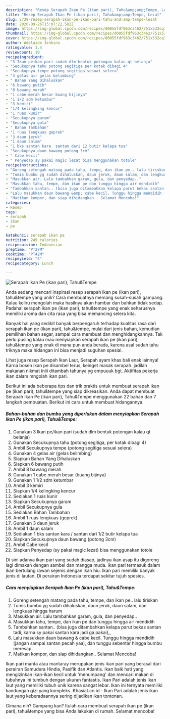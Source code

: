 ```yaml
---
description: "Resep Serapah Ikan Pe (ikan pari), Tahu&amp;amp;Tempe, Lezat"
title: "Resep Serapah Ikan Pe (ikan pari), Tahu&amp;amp;Tempe, Lezat"
slug: 2739-resep-serapah-ikan-pe-ikan-pari-tahu-and-amp-tempe-lezat
date: 2020-09-26T15:07:22.582Z
image: https://img-global.cpcdn.com/recipes/d0055fdf963c3462/751x532cq70/serapah-ikan-pe-ikan-pari-tahutempe-foto-resep-utama.jpg
thumbnail: https://img-global.cpcdn.com/recipes/d0055fdf963c3462/751x532cq70/serapah-ikan-pe-ikan-pari-tahutempe-foto-resep-utama.jpg
cover: https://img-global.cpcdn.com/recipes/d0055fdf963c3462/751x532cq70/serapah-ikan-pe-ikan-pari-tahutempe-foto-resep-utama.jpg
author: Adelaide Jenkins
ratingvalue: 3.4
reviewcount: 10
recipeingredient:
- "3 Ikan peikan pari sudah dlm bentuk potongan kalau qt belanja"
- "Secukupnya tahu potong segitiga per kotak dibagi 4"
- "Secukupnya tempe potong segitiga sesuai selera"
- "4 gelas air gelas belimbing"
- " Bahan Yang Dihaluskan"
- "6 bawang putih"
- "8 bawang merah"
- "1 cabe merah besar buang bijinya"
- "1 1/2 sdm ketumbar"
- "3 kemiri"
- "1/4 kelingking kencur"
- "1 ruas kunir"
- "Secukupnya garam"
- "Secukupnya gula"
- " Bahan Tambahan"
- "1 ruas lengkuas geprek"
- "3 daun jeruk"
- "1 daun salam"
- "1 bks santan kara  santan dari 12 butir kelapa tua"
- "Secukupnya daun bawang potong 3cm"
- " Cabe kecil"
- " Penyedap sy pakai magic lezat bisa menggunakan totole"
recipeinstructions:
- "Goreng setengah matang pada tahu, tempe, dan ikan pe.. lalu tiriskan"
- "Tumis bumbu yg sudah dihaluskan, daun jeruk, daun salam, dan lengkuas hingga harum"
- "Masukkan air. Lalu tambahkan garam, gula, dan penyedap.."
- "Masukkan tahu, tempe, dan ikan pe dan tunggu hingga air mendidih"
- "Tambahkan santan.. (bisa juga ditambahkan kelapa parut bekas santan tadi, karna sy pakai santan kara jadi ga pakai),,"
- "Lalu masukkan daun bawang &amp; cabe kecil. Tunggu hingga mendidih (jangan sampai santan pecah yaa), dan tunggu sebentar hingga bumbu meresap."
- "Matikan kompor, dan siap dihidangkan.. Selamat Mencoba!"
categories:
- Resep
tags:
- serapah
- ikan
- pe

katakunci: serapah ikan pe 
nutrition: 249 calories
recipecuisine: Indonesian
preptime: "PT27M"
cooktime: "PT42M"
recipeyield: "4"
recipecategory: Lunch

---
```



![Serapah Ikan Pe (ikan pari), Tahu&amp;Tempe](https://img-global.cpcdn.com/recipes/d0055fdf963c3462/751x532cq70/serapah-ikan-pe-ikan-pari-tahutempe-foto-resep-utama.jpg)

Anda sedang mencari inspirasi resep serapah ikan pe (ikan pari), tahu&amp;tempe yang unik? Cara membuatnya memang susah-susah gampang. Kalau keliru mengolah maka hasilnya akan hambar dan bahkan tidak sedap. Padahal serapah ikan pe (ikan pari), tahu&amp;tempe yang enak seharusnya memiliki aroma dan cita rasa yang bisa memancing selera kita.

Banyak hal yang sedikit banyak berpengaruh terhadap kualitas rasa dari serapah ikan pe (ikan pari), tahu&amp;tempe, mulai dari jenis bahan, kemudian pemilihan bahan segar, sampai cara membuat dan menghidangkannya. Tak perlu pusing kalau mau menyiapkan serapah ikan pe (ikan pari), tahu&amp;tempe yang enak di mana pun anda berada, karena asal sudah tahu triknya maka hidangan ini bisa menjadi suguhan spesial.

Lihat juga resep Serapah Ikan Laut, Serapah ayam khas bali enak lainnya! Karna bosen ikan pe disambel terus, keinget masak serapah. jadilah makanan nikmat iniii ditambah tahunya yg empuuuk bgt. Aktifitas pekerja ikan dalam mngolah ikan pari.


Berikut ini ada beberapa tips dan trik praktis untuk membuat serapah ikan pe (ikan pari), tahu&amp;tempe yang siap dikreasikan. Anda dapat membuat Serapah Ikan Pe (ikan pari), Tahu&amp;Tempe menggunakan 22 bahan dan 7 langkah pembuatan. Berikut ini cara untuk membuat hidangannya.

<!--inarticleads1-->

##### Bahan-bahan dan bumbu yang diperlukan dalam menyiapkan Serapah Ikan Pe (ikan pari), Tahu&amp;Tempe:

1. Gunakan 3 Ikan pe/ikan pari (sudah dlm bentuk potongan kalau qt belanja)
1. Gunakan Secukupnya tahu (potong segitiga, per kotak dibagi 4)
1. Ambil Secukupnya tempe (potong segitiga sesuai selera)
1. Gunakan 4 gelas air (gelas belimbing)
1. Siapkan  Bahan Yang Dihaluskan
1. Siapkan 6 bawang putih
1. Ambil 8 bawang merah
1. Gunakan 1 cabe merah besar (buang bijinya)
1. Gunakan 1 1/2 sdm ketumbar
1. Ambil 3 kemiri
1. Siapkan 1/4 kelingking kencur
1. Sediakan 1 ruas kunir
1. Siapkan Secukupnya garam
1. Ambil Secukupnya gula
1. Sediakan  Bahan Tambahan
1. Ambil 1 ruas lengkuas (geprek)
1. Gunakan 3 daun jeruk
1. Ambil 1 daun salam
1. Sediakan 1 bks santan kara / santan dari 1/2 butir kelapa tua
1. Siapkan Secukupnya daun bawang (potong 3cm)
1. Ambil  Cabe kecil
1. Siapkan  Penyedap (sy pakai magic lezat) bisa menggunakan totole


Di sini adanya ikan pari yang sudah diasap, jadinya ikan asap itu digoreng lagi dimakan dengan sambel dan mangga muda. Ikan pari termasuk dalam ikan bertulang rawan sejenis dengan ikan hiu. Ikan pari memiliki banyak jenis di lautan. Di perairan Indonesia terdapat sekitar tujuh spesies. 

<!--inarticleads2-->

##### Cara menyiapkan Serapah Ikan Pe (ikan pari), Tahu&amp;Tempe:

1. Goreng setengah matang pada tahu, tempe, dan ikan pe.. lalu tiriskan
1. Tumis bumbu yg sudah dihaluskan, daun jeruk, daun salam, dan lengkuas hingga harum
1. Masukkan air. Lalu tambahkan garam, gula, dan penyedap..
1. Masukkan tahu, tempe, dan ikan pe dan tunggu hingga air mendidih
1. Tambahkan santan.. (bisa juga ditambahkan kelapa parut bekas santan tadi, karna sy pakai santan kara jadi ga pakai),,
1. Lalu masukkan daun bawang &amp; cabe kecil. Tunggu hingga mendidih (jangan sampai santan pecah yaa), dan tunggu sebentar hingga bumbu meresap.
1. Matikan kompor, dan siap dihidangkan.. Selamat Mencoba!


Ikan pari manta atau mantaray merupakan jenis ikan pari yang berasal dari perairan Samudera Hindia, Pasifik dan Atlantis. Ikan baik hati yang mengizinkan ikan-ikan kecil untuk &#39;menumpang&#39; dan mencari makan di tubuhnya ini tumbuh dengan ukuran fantastis. Ikan Pari adalah jenis ikan laut yang memiliki tubuh unik karena sangat lebar. Ikan ini ternyata memiliki kandungan gizi yang kompleks. Khasiat.co.id - Ikan Pari adalah jenis ikan laut yang keberadaannya sering dijadikan ikan tontonan. 

Gimana nih? Gampang kan? Itulah cara membuat serapah ikan pe (ikan pari), tahu&amp;tempe yang bisa Anda lakukan di rumah. Selamat mencoba!

